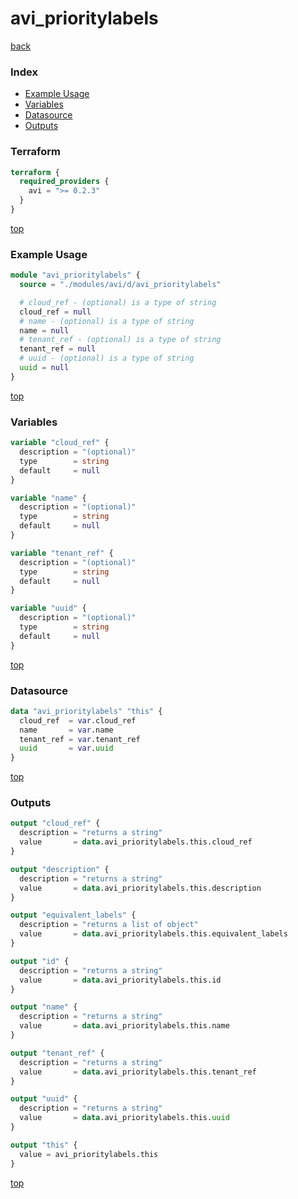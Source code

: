 # avi_prioritylabels

[back](../avi.md)

### Index

- [Example Usage](#example-usage)
- [Variables](#variables)
- [Datasource](#datasource)
- [Outputs](#outputs)

### Terraform

```terraform
terraform {
  required_providers {
    avi = ">= 0.2.3"
  }
}
```

[top](#index)

### Example Usage

```terraform
module "avi_prioritylabels" {
  source = "./modules/avi/d/avi_prioritylabels"

  # cloud_ref - (optional) is a type of string
  cloud_ref = null
  # name - (optional) is a type of string
  name = null
  # tenant_ref - (optional) is a type of string
  tenant_ref = null
  # uuid - (optional) is a type of string
  uuid = null
}
```

[top](#index)

### Variables

```terraform
variable "cloud_ref" {
  description = "(optional)"
  type        = string
  default     = null
}

variable "name" {
  description = "(optional)"
  type        = string
  default     = null
}

variable "tenant_ref" {
  description = "(optional)"
  type        = string
  default     = null
}

variable "uuid" {
  description = "(optional)"
  type        = string
  default     = null
}
```

[top](#index)

### Datasource

```terraform
data "avi_prioritylabels" "this" {
  cloud_ref  = var.cloud_ref
  name       = var.name
  tenant_ref = var.tenant_ref
  uuid       = var.uuid
}
```

[top](#index)

### Outputs

```terraform
output "cloud_ref" {
  description = "returns a string"
  value       = data.avi_prioritylabels.this.cloud_ref
}

output "description" {
  description = "returns a string"
  value       = data.avi_prioritylabels.this.description
}

output "equivalent_labels" {
  description = "returns a list of object"
  value       = data.avi_prioritylabels.this.equivalent_labels
}

output "id" {
  description = "returns a string"
  value       = data.avi_prioritylabels.this.id
}

output "name" {
  description = "returns a string"
  value       = data.avi_prioritylabels.this.name
}

output "tenant_ref" {
  description = "returns a string"
  value       = data.avi_prioritylabels.this.tenant_ref
}

output "uuid" {
  description = "returns a string"
  value       = data.avi_prioritylabels.this.uuid
}

output "this" {
  value = avi_prioritylabels.this
}
```

[top](#index)